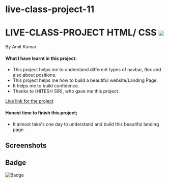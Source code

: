 # live-class-project-11
# LIVE-CLASS-PROJECT HTML/ CSS ![]("")
By Amit Kumar

#### What I have learnt in this project:
- This project helps me to understand different types of navbar, flex and also about positions.
- This project helps me how to build a beautiful website/Landing Page.
- It helps me to build confidence.
- Thanks to (HITESH SIR), who gave me this project.

[Live link for the project](live-class-project11.netlify.app)
#### Honest time to finish this project;
- It almost take's one day to understand and build this beautiful landing page.
 ## Screenshots
 []()
 








## Badge ##

![Badge](https://img.shields.io/badge/Project---11-orange)

